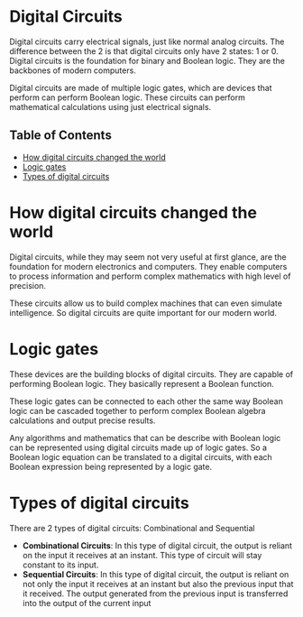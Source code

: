 # Digital Circuits

Digital circuits carry electrical signals, just like normal analog circuits. The difference between the 2 is that digital circuits only have 2 states: 1 or 0. Digital circuits is the foundation for binary and Boolean logic. They are the backbones of modern computers.

Digital circuits are made of multiple logic gates, which are devices that perform can perform Boolean logic. These circuits can perform mathematical calculations using just electrical signals. 

## Table of Contents
- [How digital circuits changed the world](#how-digital-circuits-changed-the-world)
- [Logic gates](#logic-gates)
- [Types of digital circuits](#types-of-digital-circuits)

# How digital circuits changed the world

Digital circuits, while they may seem not very useful at first glance, are the foundation for modern electronics and computers. They enable computers to process information and perform complex mathematics with high level of precision. 

These circuits allow us to build complex machines that can even simulate intelligence. So digital circuits are quite important for our modern world.

# Logic gates

These devices are the building blocks of digital circuits. They are capable of performing Boolean logic. They basically represent a Boolean function.

These logic gates can be connected to each other the same way Boolean logic can be cascaded together to perform complex Boolean algebra calculations and output precise results. 

Any algorithms and mathematics that can be describe with Boolean logic can be represented using digital circuits made up of logic gates. So a Boolean logic equation can be translated to a digital circuits, with each Boolean expression being represented by a logic gate.

# Types of digital circuits

There are 2 types of digital circuits: Combinational and Sequential

- **Combinational Circuits**: In this type of digital circuit, the output is reliant on the input it receives at an instant. This type of circuit will stay constant to its input.
- **Sequential Circuits**: In this type of digital circuit, the output is reliant on not only the input it receives at an instant but also the previous input that it received. The output generated from the previous input is transferred into the output of the current input
